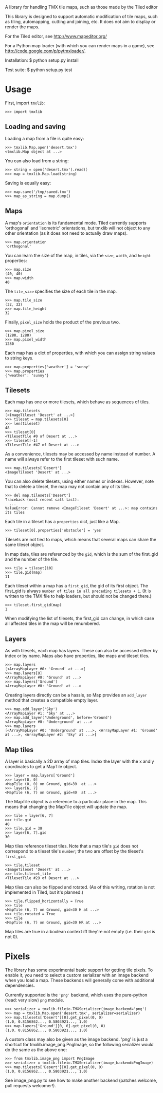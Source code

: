 A library for handling TMX tile maps, such as those made by the Tiled editor

This library is designed to support automatic modification of tile maps, such
as tiling, automapping, cutting and joining, etc.
It does not aim to display or render the maps.


For the Tiled editor, see http://www.mapeditor.org/

For a Python map loader (with which you can render maps in a game), see
    http://code.google.com/p/pytmxloader/.


Installation:
$ python setup.py install

Test suite:
$ python setup.py test

Usage
=====

First, import `tmxlib`:

    >>> import tmxlib

Loading and saving
------------------

Loading a map from a file is quite easy:

    >>> tmxlib.Map.open('desert.tmx')
    <tmxlib.Map object at ...>

You can also load from a string:

    >>> string = open('desert.tmx').read()
    >>> map = tmxlib.Map.load(string)

Saving is equally easy:

    >>> map.save('/tmp/saved.tmx')
    >>> map_as_string = map.dump()

Maps
----

A map's `orientation` is its fundamental mode. Tiled currently supports
'orthogonal' and 'isometric' orientations, but tmxlib will not object to any
other orientation (as it does not need to actually draw maps).

    >>> map.orientation
    'orthogonal'

You can learn the size of the map, in tiles, via the `size`, `width`, and
`height` properties:

    >>> map.size
    (40, 40)
    >>> map.width
    40

The `tile_size` specifies the size of each tile in the map.

    >>> map.tile_size
    (32, 32)
    >>> map.tile_height
    32

Finally, `pixel_size` holds the product of the previous two.

    >>> map.pixel_size
    (1280, 1280)
    >>> map.pixel_width
    1280

Each map has a dict of properties, with which you can assign string values
to string keys.

    >>> map.properties['weather'] = 'sunny'
    >>> map.properties
    {'weather': 'sunny'}

Tilesets
--------

Each map has one or more tilesets, which behave as sequences of tiles.

    >>> map.tilesets
    [<ImageTileset 'Desert' at ...>]
    >>> tileset = map.tilesets[0]
    >>> len(tileset)
    48
    >>> tileset[0]
    <TilesetTile #0 of Desert at ...>
    >>> tileset[-1]
    <TilesetTile #47 of Desert at ...>

As a convenience, tilesets may be accessed by name instead of number.
A name will always refer to the first tileset with such name.

    >>> map.tilesets['Desert']
    <ImageTileset 'Desert' at ...>

You can also delete tilesets, using either names or indexes. However, note that
to delete a tileset, the map may not contain any of its tiles.

    >>> del map.tilesets['Desert']
    Traceback (most recent call last):
      ...
    ValueError: Cannot remove <ImageTileset 'Desert' at ...>: map contains its tiles

Each tile in a tileset has a `properties` dict, just like a Map.

    >>> tileset[0].properties['obstacle'] = 'yes'

Tilesets are not tied to maps, which means that several maps can share the same
tileset object.

In map data, tiles are referenced by the `gid`, which is the sum of the
first_gid and the number of the tile.

    >>> tile = tileset[10]
    >>> tile.gid(map)
    11

Each tileset within a map has a `first_gid`, the gid of its first object.
The first_gid is always `number of tiles in all preceding tilesets + 1`.
(It is written to the TMX file to help loaders, but should not be changed
there.)

    >>> tileset.first_gid(map)
    1

When modifying the list of tilesets, the first_gid can change, in which case
all affected tiles in the map will be renumbered.

Layers
------

As with tilesets, each map has layers. These can also be accessed either by
index or by name. Maps also have properties, like maps and tileset tiles.

    >>> map.layers
    [<ArrayMapLayer #0: 'Ground' at ...>]
    >>> map.layers[0]
    <ArrayMapLayer #0: 'Ground' at ...>
    >>> map.layers['Ground']
    <ArrayMapLayer #0: 'Ground' at ...>

Creating layers directly can be a hassle, so Map provides an `add_layer` method
that creates a compatible empty layer.

    >>> map.add_layer('Sky')
    <ArrayMapLayer #1: 'Sky' at ...>
    >>> map.add_layer('Underground', before='Ground')
    <ArrayMapLayer #0: 'Underground' at ...>
    >>> map.layers
    [<ArrayMapLayer #0: 'Underground' at ...>, <ArrayMapLayer #1: 'Ground' at ...>, <ArrayMapLayer #2: 'Sky' at ...>]

Map tiles
---------

A layer is basically a 2D array of map tiles. Index the layer with the x and y
coordinates to get a MapTile object.

    >>> layer = map.layers['Ground']
    >>> layer[0, 0]
    <MapTile (0, 0) on Ground, gid=30  at ...>
    >>> layer[6, 7]
    <MapTile (6, 7) on Ground, gid=40  at ...>

The MapTile object is a reference to a particular place in the map. This means
that changing the MapTile object will update the map.

    >>> tile = layer[6, 7]
    >>> tile.gid
    40
    >>> tile.gid = 30
    >>> layer[6, 7].gid
    30

Map tiles reference tileset tiles. Note that a map tile's `gid` does not
correspond to a tileset tile's `number`; the two are offset by the tileset's
`first_gid`.

    >>> tile.tileset
    <ImageTileset 'Desert' at ...>
    >>> tile.tileset_tile
    <TilesetTile #29 of Desert at ...>

Map tiles can also be flipped and rotated.
(As of this writing, rotation is not implemented in Tiled, but it's planned.)

    >>> tile.flipped_horizontally = True
    >>> tile
    <MapTile (6, 7) on Ground, gid=30 H at ...>
    >>> tile.rotated = True
    >>> tile
    <MapTile (6, 7) on Ground, gid=30 HR at ...>

Map tiles are true in a boolean context iff they're not empty (i.e. their
`gid` is not 0).


Pixels
======

The library has some experimental basic support for getting tile pixels. To
enable it, you need to select a custom serializer with an image backend when
you load a map.
These backends will generally come with additional dependencies.

Currently supported is the `'png'` backend, which uses the pure-python
(read: very slow) `png` module.

    >>> serializer = tmxlib.fileio.TMXSerializer(image_backend='png')
    >>> map = tmxlib.Map.open('desert.tmx', serializer=serializer)
    >>> map.tilesets['Desert'][0].get_pixel(0, 0)
    (1.0, 0.8156862..., 0.5803921..., 1.0)
    >>> map.layers['Ground'][0, 0].get_pixel(0, 0)
    (1.0, 0.8156862..., 0.5803921..., 1.0)

A custom class may also be given as the image backend. 'png' is just a shortcut
for tmxlib.image_png.PngImage, so the following serializer would do the
same as the above one:

    >>> from tmxlib.image_png import PngImage
    >>> serializer = tmxlib.fileio.TMXSerializer(image_backend=PngImage)
    >>> map.tilesets['Desert'][0].get_pixel(0, 0)
    (1.0, 0.8156862..., 0.5803921..., 1.0)

See image_png.py to see how to make another backend (patches welcome, pull
requests welcomer!).
